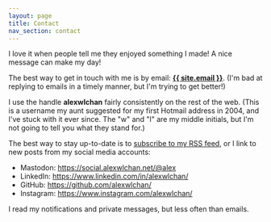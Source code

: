 ```yaml
---
layout: page
title: Contact
nav_section: contact
---
```

I love it when people tell me they enjoyed something I made!
A nice message can make my day!

The best way to get in touch with me is by email: **<a href="mailto:{{ site.email }}">{{ site.email }}</a>**.
(I'm bad at replying to emails in a timely manner, but I'm trying to get better!)

I use the handle **alexwlchan** fairly consistently on the rest of the web.
(This is a username my aunt suggested for my first Hotmail address in 2004, and I've stuck with it ever since.
The "w" and "l" are my middle initials, but I'm not going to tell you what they stand for.)

The best way to stay up-to-date is to [subscribe to my RSS feed](/atom.xml), or I link to new posts from my social media accounts:

*   Mastodon: <https://social.alexwlchan.net/@alex>
*   LinkedIn: <https://www.linkedin.com/in/alexwlchan/>
*   GitHub: <https://github.com/alexwlchan/>
*   Instagram: <https://www.instagram.com/alexwlchan/>

I read my notifications and private messages, but less often than emails.
